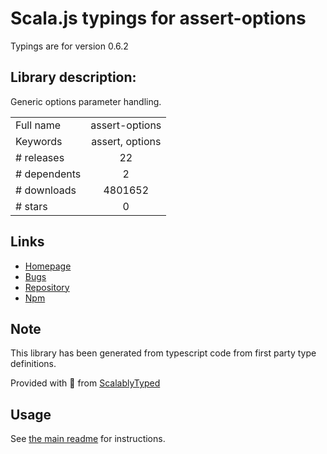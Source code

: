 
# Scala.js typings for assert-options

Typings are for version 0.6.2

## Library description:
Generic options parameter handling.

|                    |                 |
| ------------------ | :-------------: |
| Full name          | assert-options |
| Keywords           | assert, options |
| # releases         | 22 |
| # dependents       | 2 |
| # downloads        | 4801652 |
| # stars            | 0 |

## Links
- [Homepage](https://github.com/vitaly-t/assert-options)
- [Bugs](https://github.com/vitaly-t/assert-options/issues)
- [Repository](https://github.com/vitaly-t/assert-options)
- [Npm](https://www.npmjs.com/package/assert-options)
    


## Note
This library has been generated from typescript code from first party type definitions.

Provided with :purple_heart: from [ScalablyTyped](https://github.com/oyvindberg/ScalablyTyped)

## Usage
See [the main readme](../../readme.md) for instructions.



